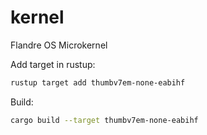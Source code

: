 # kernel
Flandre OS Microkernel


Add target in rustup:
```bash
rustup target add thumbv7em-none-eabihf
```

Build:
```bash
cargo build --target thumbv7em-none-eabihf
```

